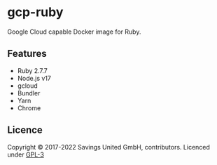 # gcp-ruby
Google Cloud capable Docker image for Ruby.

## Features

- Ruby 2.7.7
- Node.js v17
- gcloud
- Bundler
- Yarn
- Chrome

## Licence

Copyright © 2017-2022 Savings United GmbH, contributors. Licenced under [GPL-3](https://github.com/pcvg/gcp-ruby/blob/master/LICENSE)
